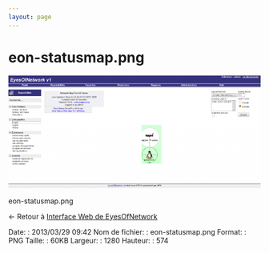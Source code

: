 ```yaml
---
layout: page
---
```


eon-statusmap.png
=================

[![eon-statusmap.png](../assets/media/eon-statusmap.png@cache=&w=900&h=403 "eon-statusmap.png")](../assets/media/eon-statusmap.png@cache= "Afficher le fichier original")

eon-statusmap.png

← Retour à [Interface Web de
EyesOfNetwork](../eyesofnetwork/eyesofnetwork-interface.html "eyesofnetwork:eyesofnetwork-interface")

Date:
:   2013/03/29 09:42
Nom de fichier:
:   eon-statusmap.png
Format:
:   PNG
Taille:
:   60KB
Largeur:
:   1280
Hauteur:
:   574

